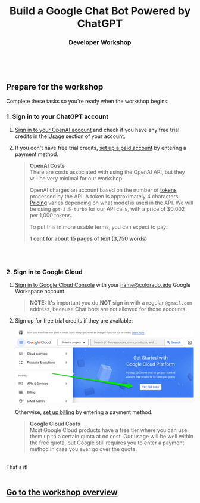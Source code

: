 <h1 align="center">Build a Google Chat Bot Powered by ChatGPT</h1>
<h3 align="center">Developer Workshop</h3>


<br />
<br />
<br />

## Prepare for the workshop
Complete these tasks so you're ready when the workshop begins:

### 1. Sign in to your ChatGPT account

1. [Sign in to your OpenAI account](https://platform.openai.com/account) and check if you have any free trial credits in the [Usage](https://platform.openai.com/account/usage) section of your account.

2. If you don't have free trial credits, [set up a paid account](https://platform.openai.com/account/billing/overview) by entering a payment method.

    > **OpenAI Costs**<br/>
    > There are costs associated with using the OpenAI API, but they will be very minimal for our workshop.
    > 
    > OpenAI charges an account based on the number of [tokens](https://help.openai.com/en/articles/4936856-what-are-tokens-and-how-to-count-them) processed by the API. A token is approximately 4 characters. [Pricing](https://openai.com/pricing) varies depending on what model is used in the API. We will be using `gpt-3.5-turbo` for our API calls, with a price of $0.002 per 1,000 tokens.
    > 
    > To put this in more usable terms, you can expect to pay:
    > 
    > **1 cent for about 15 pages of text (3,750 words)**

<br />
<br />

### 2. Sign in to Google Cloud
1. [Sign in to Google Cloud Console](https://console.cloud.google.com/) with your name@colorado.edu Google Workspace account.

    > **NOTE:** It's important you do **NOT** sign in with a regular ```@gmail.com``` address, because Chat bots are not allowed for those accounts.

2. Sign up for free trial credits if they are available:

    <img 
        src="mod_1_chat/images/google_cloud_free.png"
        alt="Google Cloud Free Trial"
        width="600">

    Otherwise, [set up billing](https://console.cloud.google.com/billing) by entering a payment method.

    > **Google Cloud Costs** <br/>
    > Most Google Cloud products have a free tier where you can use them up to a certain quota at no cost. Our usage will be well within the free quota, but Google still requires you to enter a payment method in case you ever go over the quota.


<br />
That's it!
<br />
<br />

## [Go to the workshop overview](README.md#build-a-google-chat-bot-powered-by-chatgpt)
